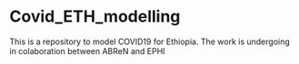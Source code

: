 # Covid_ETH_modelling
 This is a repository to model COVID19 for Ethiopia. The work is undergoing in colaboration between ABReN and EPHI
